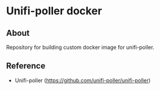 Unifi-poller docker
============

## About
Repository for building custom docker image for unifi-poller.

## Reference

* Unifi-poller (https://github.com/unifi-poller/unifi-poller)
